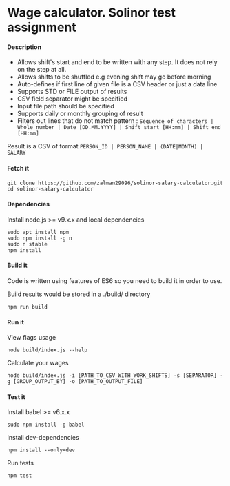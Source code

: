 # Wage calculator. Solinor test assignment
#### Description

  * Allows shift's start and end to be written with any step. It does not rely on the step at all.
  * Allows shifts to be shuffled e.g evening shift may go before morning
  * Auto-defines if first line of given file is a CSV header or just a data line
  * Supports STD or FILE output of results
  * CSV field separator might be specified
  * Input file path should be specified
  * Supports daily or monthly grouping of result
  * Filters out lines that do not match pattern : ```Sequence of characters | Whole number | Date [DD.MM.YYYY] | Shift start [HH:mm] | Shift end [HH:mm]```
  
  
Result is a CSV of format ` PERSON_ID | PERSON_NAME | (DATE|MONTH) | SALARY `

#### Fetch it

```
git clone https://github.com/zalman29096/solinor-salary-calculator.git
cd solinor-salary-calculator
```

#### Dependencies

Install node.js >= v9.x.x and local dependencies

  ```
  sudo apt install npm
  sudo npm install -g n
  sudo n stable
  npm install 
  ```

#### Build it
Code is written using features of ES6 so you need to build it in order to use. 

Build results would be stored in a ./build/ directory
```
npm run build
```

#### Run it


View flags usage

  ```
  node build/index.js --help
  ```

Calculate your wages


  ```
  node build/index.js -i [PATH_TO_CSV_WITH_WORK_SHIFTS] -s [SEPARATOR] -g [GROUP_OUTPUT_BY] -o [PATH_TO_OUTPUT_FILE]
  ```

#### Test it

Install babel >= v6.x.x

```
sudo npm install -g babel
```

Install dev-dependencies

```
npm install --only=dev
```

Run tests

```
npm test
```
